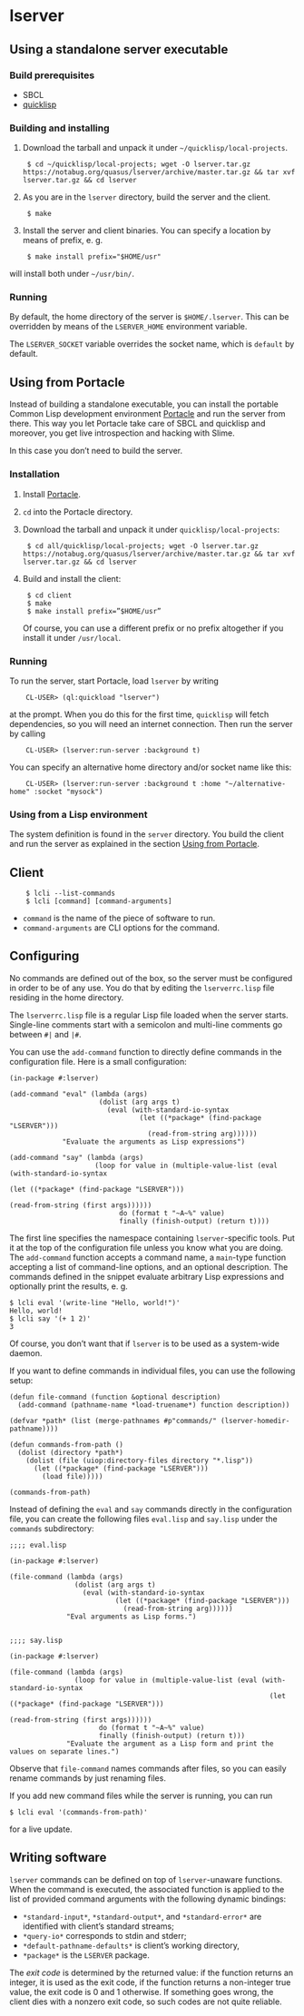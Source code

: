 # lserver

## Using a standalone server executable

### Build prerequisites

* SBCL
* [quicklisp](https://www.quicklisp.org/beta/)

### Building and installing

1. Download the tarball and unpack it under `~/quicklisp/local-projects`.

        $ cd ~/quicklisp/local-projects; wget -O lserver.tar.gz https://notabug.org/quasus/lserver/archive/master.tar.gz && tar xvf lserver.tar.gz && cd lserver

2. As you are in the `lserver` directory, build the server and the client.

        $ make

3. Install the server and client binaries.  You can specify a location by means of prefix, e. g.

        $ make install prefix="$HOME/usr"

will install both under `~/usr/bin/`.

### Running

By default, the home directory of the server is `$HOME/.lserver`.  This can be
overridden by means of the `LSERVER_HOME` environment variable.

The `LSERVER_SOCKET` variable overrides the socket name, which is `default` by
default.

## <a name=portacle>Using from Portacle

Instead of building a standalone executable, you can install the portable
Common Lisp development environment [Portacle](https://portacle.github.io/) and
run the server from there.  This way you let Portacle take care of SBCL and
quicklisp and moreover, you get live introspection and hacking with Slime.

In this case you don’t need to build the server.

### Installation

1. Install [Portacle](https://portacle.github.io/).

2. `cd` into the Portacle directory.

3. Download the tarball and unpack it under `quicklisp/local-projects`:

        $ cd all/quicklisp/local-projects; wget -O lserver.tar.gz https://notabug.org/quasus/lserver/archive/master.tar.gz && tar xvf lserver.tar.gz && cd lserver

4. Build and install the client:

        $ cd client
        $ make
        $ make install prefix=”$HOME/usr”

   Of course, you can use a different prefix or no prefix altogether if you
   install it under `/usr/local`.

### Running

To run the server, start Portacle, load `lserver` by writing

        CL-USER> (ql:quickload "lserver")

at the prompt.  When you do this for the first time, `quicklisp` will fetch
dependencies, so you will need an internet connection.  Then run the server by
calling

        CL-USER> (lserver:run-server :background t)

You can specify an alternative home directory and/or socket name like this:

        CL-USER> (lserver:run-server :background t :home "~/alternative-home" :socket "mysock")


### Using from a Lisp environment

The system definition is found in the `server` directory.  You build the client
and run the server as explained in the section [Using from Portacle](#portacle).

## Client

        $ lcli --list-commands
        $ lcli [command] [command-arguments]

* `command` is the name of the piece of software to run.
* `command-arguments` are CLI options for the command. 

## <a name=configuring>Configuring

No commands are defined out of the box, so the server must be configured in
order to be of any use.  You do that by editing the `lserverrc.lisp` file
residing in the home directory.

The `lserverrc.lisp` file is a regular Lisp file loaded when the server starts.
Single-line comments start with a semicolon and multi-line comments go between
`#|` and `|#`.

You can use the `add-command` function to directly define commands in the
configuration file.  Here is a small configuration:

    (in-package #:lserver)

    (add-command "eval" (lambda (args)
                          (dolist (arg args t)
                            (eval (with-standard-io-syntax
                                    (let ((*package* (find-package "LSERVER")))
                                      (read-from-string arg))))))
                 "Evaluate the arguments as Lisp expressions")

    (add-command "say" (lambda (args)
                         (loop for value in (multiple-value-list (eval (with-standard-io-syntax
                                                                         (let ((*package* (find-package "LSERVER")))
                                                                           (read-from-string (first args))))))
                               do (format t "~A~%" value)
                               finally (finish-output) (return t))))

The first line specifies the namespace containing `lserver`-specific tools. Put
it at the top of the configuration file unless you know what you are doing.
The `add-command` function accepts a command name, a `main`-type function
accepting a list of command-line options, and an optional description. The
commands defined in the snippet evaluate arbitrary Lisp expressions and
optionally print the results, e. g.

    $ lcli eval '(write-line "Hello, world!")'
    Hello, world!
    $ lcli say '(+ 1 2)'
    3

Of course, you don’t want that if `lserver` is to be used as a system-wide daemon.

If you want to define commands in individual files, you can use the following setup:

    (defun file-command (function &optional description)
      (add-command (pathname-name *load-truename*) function description))

    (defvar *path* (list (merge-pathnames #p"commands/" (lserver-homedir-pathname))))

    (defun commands-from-path ()
      (dolist (directory *path*)
        (dolist (file (uiop:directory-files directory "*.lisp"))
          (let ((*package* (find-package "LSERVER")))
            (load file)))))

    (commands-from-path)

Instead of defining the `eval` and `say` commands directly in the configuration
file, you can create the following files `eval.lisp` and `say.lisp` under the
`commands` subdirectory:

    ;;;; eval.lisp

    (in-package #:lserver)

    (file-command (lambda (args)
                    (dolist (arg args t)
                      (eval (with-standard-io-syntax
                              (let ((*package* (find-package "LSERVER")))
                                (read-from-string arg))))))
                  "Eval arguments as Lisp forms.")


    ;;;; say.lisp

    (in-package #:lserver)

    (file-command (lambda (args)
                    (loop for value in (multiple-value-list (eval (with-standard-io-syntax
                                                                    (let ((*package* (find-package "LSERVER")))
                                                                      (read-from-string (first args))))))
                          do (format t "~A~%" value)
                          finally (finish-output) (return t)))
                  "Evaluate the argument as a Lisp form and print the values on separate lines.")

Observe that `file-command` names commands after files, so you can easily rename commands by just renaming files.

If you add new command files while the server is running, you can run

    $ lcli eval '(commands-from-path)'

for a live update.

## Writing software

`lserver` commands can be defined on top of `lserver`-unaware functions.  When
the command is executed, the associated function is applied to the list of
provided command arguments with the following dynamic bindings:

* `*standard-input*`, `*standard-output*`, and `*standard-error*` are
  identified with client’s standard streams;
* `*query-io*` corresponds to stdin and stderr;
* `*default-pathname-defaults*` is client’s working directory,
* `*package*` is the `LSERVER` package.

The *exit code* is determined by the returned value: if the function returns an
integer, it is used as the exit code, if the function returns a non-integer
true value, the exit code is 0 and 1 otherwise.  If something goes wrong, the
client dies with a nonzero exit code, so such codes are not quite reliable.
